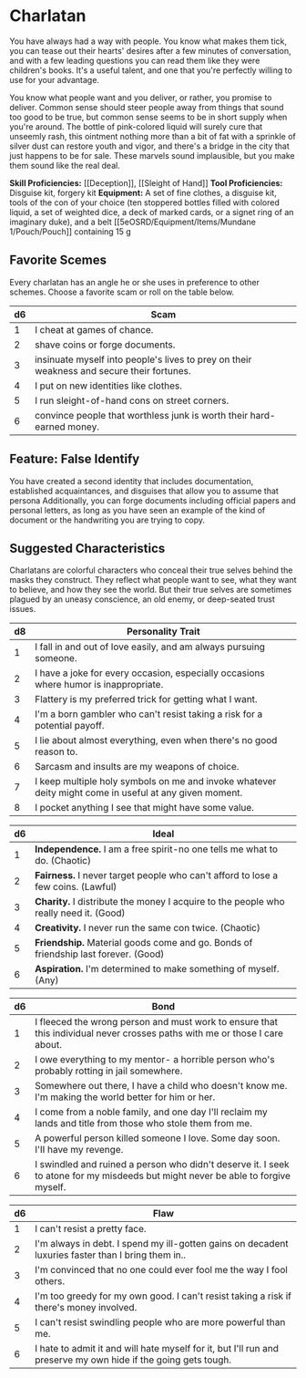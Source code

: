 # Charlatan

You have always had a way with people. You know what makes them tick, you can tease out their hearts' desires after a few minutes of conversation, and with a few leading questions you can read them like they were children's books. It's a useful talent, and one that you're perfectly willing to use for your advantage.

You know what people want and you deliver, or rather, you promise to deliver. Common sense should steer people away from things that sound too good to be true, but common sense seems to be in short supply when you're around. The bottle of pink-colored liquid will surely cure that unseemly rash, this ointment nothing more than a bit of fat with a sprinkle of silver dust can restore youth and vigor, and there's a bridge in the city that just happens to be for sale. These marvels sound implausible, but you make them sound like the real deal.

**Skill Proficiencies:** [[Deception]], [[Sleight of Hand]]
**Tool Proficiencies:** Disguise kit, forgery kit
**Equipment:** A set of fine clothes, a disguise kit, tools of the con of your choice (ten stoppered bottles filled with colored liquid, a set of weighted dice, a deck of marked cards, or a signet ring of an imaginary duke), and a belt [[5eOSRD/Equipment/Items/Mundane 1/Pouch/Pouch]] containing 15 g

## Favorite Scemes

Every charlatan has an angle he or she uses in preference to other schemes. Choose a favorite scam or roll on the table below.

| d6 | Scam |
| -- | ---- |
| 1| I cheat at games of chance. |
| 2| shave coins or forge documents. |
| 3| insinuate myself into people's lives to prey on their weakness and secure their fortunes. |
| 4 |  I put on new identities like clothes. |
| 5 | I run sleight-of-hand cons on street corners. |
| 6 | convince people that worthless junk is worth their hard-earned money. |

## Feature: False Identify

You have created a second identity that includes documentation, established acquaintances, and disguises that allow you to assume that persona Additionally, you can forge documents including official papers and personal letters, as long as you have seen an example of the kind of document or the handwriting you are trying to copy.

## Suggested Characteristics

Charlatans are colorful characters who conceal their true selves behind the masks they construct. They reflect what people want to see, what they want to believe, and how they see the world. But their true selves are sometimes plagued by an uneasy conscience, an old enemy, or deep-seated trust issues.

| d8  | Personality Trait |
| --- | ----------------- |
| 1 | I fall in and out of love easily, and am always pursuing someone. | 
| 2 | I have a joke for every occasion, especially occasions where humor is inappropriate.
| 3 | Flattery is my preferred trick for getting what I want.
| 4 | I'm a born gambler who can't resist taking a risk for a potential payoff.
| 5 | I lie about almost everything, even when there's no good reason to.
| 6 | Sarcasm and insults are my weapons of choice.
| 7 | I keep multiple holy symbols on me and invoke whatever deity might come in useful at any given moment.
| 8 | I pocket anything I see that might have some value.

| d6 | Ideal |
| --- | ----------------- |
| 1 | **Independence.** I am a free spirit-no one tells me what to do. (Chaotic)
| 2 | **Fairness.** I never target people who can't afford to lose a few coins. (Lawful)
| 3 | **Charity.** I distribute the money I acquire to the people who really need it. (Good)
| 4 | **Creativity.** I never run the same con twice. (Chaotic)
| 5 | **Friendship.** Material goods come and go. Bonds of friendship last forever. (Good)
| 6 | **Aspiration.** I'm determined to make something of myself. (Any)

| d6 | Bond | 
| --- | ----------------- |
| 1 | I fleeced the wrong person and must work to ensure that this individual never crosses paths with me or those I care about.
| 2 | I owe everything to my mentor- a horrible person who's probably rotting in jail somewhere.
| 3 | Somewhere out there, I have a child who doesn't know me. I'm making the world better for him or her.
| 4 | I come from a noble family, and one day I'll reclaim my lands and title from those who stole them from me.
| 5 | A powerful person killed someone I love. Some day soon. I'II have my revenge.
| 6 | I swindled and ruined a person who didn't deserve it. I seek to atone for my misdeeds but might never be able to forgive myself.

| d6 | Flaw |
| --- | ----------------- |
| 1 | I can't resist a pretty face.
| 2 | I'm always in debt. I spend my ill-gotten gains on decadent luxuries faster than I bring them in..
| 3 | I'm convinced that no one could ever fool me the way I fool others.
| 4 | I'm too greedy for my own good. I can't resist taking a risk if there's money involved.
| 5 | I can't resist swindling people who are more powerful than me.
| 6 | I hate to admit it and will hate myself for it, but I'll run and preserve my own hide if the going gets tough.